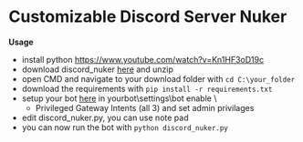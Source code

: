 # Customizable Discord Server Nuker
**Usage**
- install python https://www.youtube.com/watch?v=Kn1HF3oD19c
- download discord_nuker [here](https://github.com/3BixxPy/discord_nuker/archive/refs/heads/main.zip) and unzip
- open CMD and navigate to your download folder with ```cd C:\your_folder```
- download the requirements with ```pip install -r requirements.txt```
- setup your bot [here](https://discord.com/developers/applications) in yourbot\settings\bot enable  \
  - Privileged Gateway Intents (all 3) and set admin privilages
- edit discord_nuker.py, you can use note pad
- you can now run the bot with ```python discord_nuker.py```
